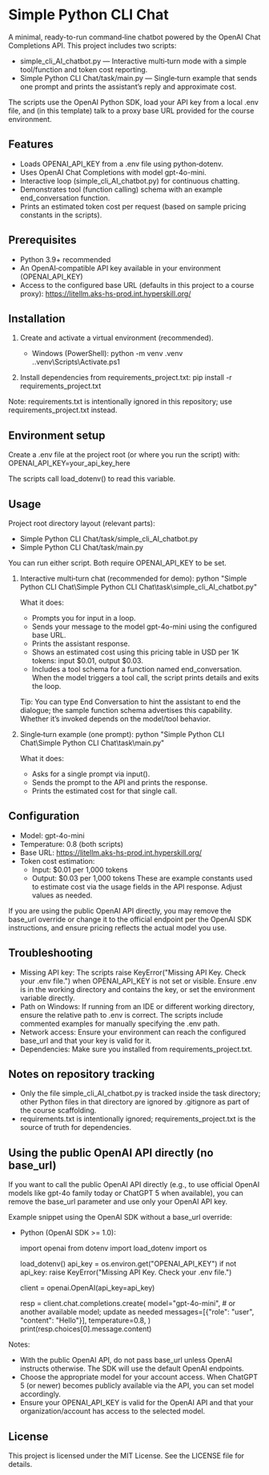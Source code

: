 # Simple Python CLI Chat

A minimal, ready-to-run command‑line chatbot powered by the OpenAI Chat Completions API. This project includes two scripts:
- simple_cli_AI_chatbot.py — Interactive multi‑turn mode with a simple tool/function and token cost reporting.
- Simple Python CLI Chat/task/main.py — Single‑turn example that sends one prompt and prints the assistant’s reply and approximate cost.

The scripts use the OpenAI Python SDK, load your API key from a local .env file, and (in this template) talk to a proxy base URL provided for the course environment.


## Features
- Loads OPENAI_API_KEY from a .env file using python‑dotenv.
- Uses OpenAI Chat Completions with model gpt-4o-mini.
- Interactive loop (simple_cli_AI_chatbot.py) for continuous chatting.
- Demonstrates tool (function calling) schema with an example end_conversation function.
- Prints an estimated token cost per request (based on sample pricing constants in the scripts).


## Prerequisites
- Python 3.9+ recommended
- An OpenAI‑compatible API key available in your environment (OPENAI_API_KEY)
- Access to the configured base URL (defaults in this project to a course proxy):
  https://litellm.aks-hs-prod.int.hyperskill.org/


## Installation
1) Create and activate a virtual environment (recommended).
   - Windows (PowerShell):
     python -m venv .venv
     .\.venv\Scripts\Activate.ps1

2) Install dependencies from requirements_project.txt:
   pip install -r requirements_project.txt

Note: requirements.txt is intentionally ignored in this repository; use requirements_project.txt instead.


## Environment setup
Create a .env file at the project root (or where you run the script) with:
OPENAI_API_KEY=your_api_key_here

The scripts call load_dotenv() to read this variable.


## Usage
Project root directory layout (relevant parts):
- Simple Python CLI Chat/task/simple_cli_AI_chatbot.py
- Simple Python CLI Chat/task/main.py

You can run either script. Both require OPENAI_API_KEY to be set.

1) Interactive multi‑turn chat (recommended for demo):
   python "Simple Python CLI Chat\Simple Python CLI Chat\task\simple_cli_AI_chatbot.py"

   What it does:
   - Prompts you for input in a loop.
   - Sends your message to the model gpt-4o-mini using the configured base URL.
   - Prints the assistant response.
   - Shows an estimated cost using this pricing table in USD per 1K tokens: input $0.01, output $0.03.
   - Includes a tool schema for a function named end_conversation. When the model triggers a tool call, the script prints details and exits the loop.

   Tip: You can type End Conversation to hint the assistant to end the dialogue; the sample function schema advertises this capability. Whether it’s invoked depends on the model/tool behavior.

2) Single‑turn example (one prompt):
   python "Simple Python CLI Chat\Simple Python CLI Chat\task\main.py"

   What it does:
   - Asks for a single prompt via input().
   - Sends the prompt to the API and prints the response.
   - Prints the estimated cost for that single call.


## Configuration
- Model: gpt-4o-mini
- Temperature: 0.8 (both scripts)
- Base URL: https://litellm.aks-hs-prod.int.hyperskill.org/
- Token cost estimation:
  - Input: $0.01 per 1,000 tokens
  - Output: $0.03 per 1,000 tokens
  These are example constants used to estimate cost via the usage fields in the API response. Adjust values as needed.

If you are using the public OpenAI API directly, you may remove the base_url override or change it to the official endpoint per the OpenAI SDK instructions, and ensure pricing reflects the actual model you use.


## Troubleshooting
- Missing API key: The scripts raise KeyError("Missing API Key. Check your .env file.") when OPENAI_API_KEY is not set or visible. Ensure .env is in the working directory and contains the key, or set the environment variable directly.
- Path on Windows: If running from an IDE or different working directory, ensure the relative path to .env is correct. The scripts include commented examples for manually specifying the .env path.
- Network access: Ensure your environment can reach the configured base_url and that your key is valid for it.
- Dependencies: Make sure you installed from requirements_project.txt.


## Notes on repository tracking
- Only the file simple_cli_AI_chatbot.py is tracked inside the task directory; other Python files in that directory are ignored by .gitignore as part of the course scaffolding.
- requirements.txt is intentionally ignored; requirements_project.txt is the source of truth for dependencies.


## Using the public OpenAI API directly (no base_url)
If you want to call the public OpenAI API directly (e.g., to use official OpenAI models like gpt-4o family today or ChatGPT 5 when available), you can remove the base_url parameter and use only your OpenAI API key.

Example snippet using the OpenAI SDK without a base_url override:

- Python (OpenAI SDK >= 1.0):
  
  import openai
  from dotenv import load_dotenv
  import os
  
  load_dotenv()
  api_key = os.environ.get("OPENAI_API_KEY")
  if not api_key:
      raise KeyError("Missing API Key. Check your .env file.")
  
  client = openai.OpenAI(api_key=api_key)
  
  resp = client.chat.completions.create(
      model="gpt-4o-mini",  # or another available model; update as needed
      messages=[{"role": "user", "content": "Hello"}],
      temperature=0.8,
  )
  print(resp.choices[0].message.content)

Notes:
- With the public OpenAI API, do not pass base_url unless OpenAI instructs otherwise. The SDK will use the default OpenAI endpoints.
- Choose the appropriate model for your account access. When ChatGPT 5 (or newer) becomes publicly available via the API, you can set model accordingly.
- Ensure your OPENAI_API_KEY is valid for the OpenAI API and that your organization/account has access to the selected model.

## License
This project is licensed under the MIT License. See the LICENSE file for details.
